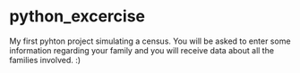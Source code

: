 # python_excercise
My first pyhton project simulating a census. You will be asked to enter some information regarding your family and you will receive data about all the families involved.
:)
